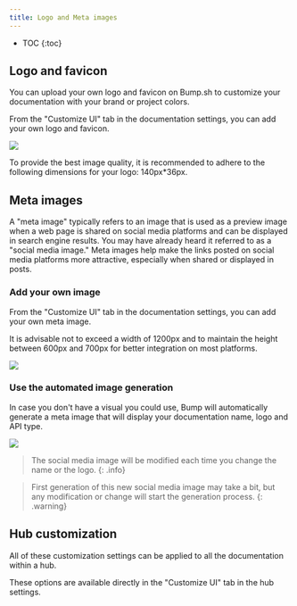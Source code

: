 ```yaml
---
title: Logo and Meta images
---
```


- TOC
{:toc}

## Logo and favicon

You can upload your own logo and favicon on Bump.sh to customize your documentation with your brand or project colors.

From the "Customize UI" tab in the documentation settings, you can add your own logo and favicon.

![](/images/help/logo-favicon.png)

To provide the best image quality, it is recommended to adhere to the following dimensions for your logo: 140px*36px.


## Meta images

A "meta image" typically refers to an image that is used as a preview image when a web page is shared on social media platforms and can be displayed in search engine results. You may have already heard it referred to as a "social media image." Meta images help make the links posted on social media platforms more attractive, especially when shared or displayed in posts.

### Add your own image

From the "Customize UI" tab in the documentation settings, you can add your own meta image.

It is advisable not to exceed a width of 1200px and to maintain the height between 600px and 700px for better integration on most platforms.

![](/images/help/meta-image.png)

### Use the automated image generation

In case you don't have a visual you could use, Bump will automatically generate a meta image that will display your documentation name, logo and API type.

![](/images/help/meta-image-example.png)

> The social media image will be modified each time you change the name or the logo.
{: .info}

> First generation of this new social media image may take a bit, but any modification or change will start the generation process.
{: .warning}

## Hub customization

All of these customization settings can be applied to all the documentation within a hub.

These options are available directly in the "Customize UI" tab in the hub settings.